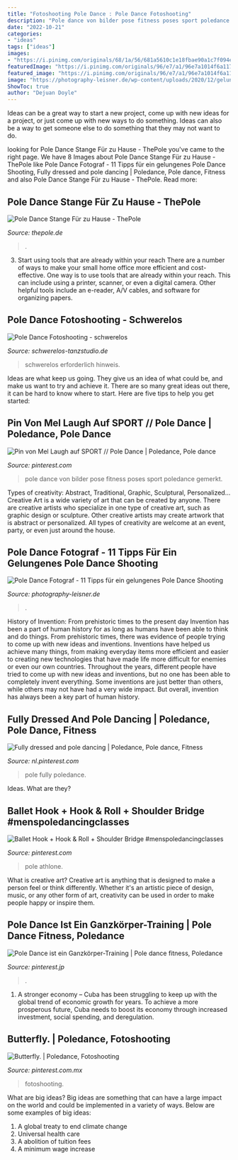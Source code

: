 ```yaml
---
title: "Fotoshooting Pole Dance : Pole Dance Fotoshooting"
description: "Pole dance von bilder pose fitness poses sport poledance gemerkt"
date: "2022-10-21"
categories:
- "ideas"
tags: ["ideas"]
images:
- "https://i.pinimg.com/originals/68/1a/56/681a5610c1e18fbae90a1c7f094eae6f.jpg"
featuredImage: "https://i.pinimg.com/originals/96/e7/a1/96e7a1014f6a117c2323bc21fe380157.jpg"
featured_image: "https://i.pinimg.com/originals/96/e7/a1/96e7a1014f6a117c2323bc21fe380157.jpg"
image: "https://photography-leisner.de/wp-content/uploads/2020/12/gelungenes-pole-dance-shooting.jpg"
ShowToc: true
author: "Dejuan Doyle"
---
```



Ideas can be a great way to start a new project, come up with new ideas for a project, or just come up with new ways to do something. Ideas can also be a way to get someone else to do something that they may not want to do.

	

		
looking for Pole Dance Stange Für zu Hause - ThePole you've came to the right page. We have 8 Images about Pole Dance Stange Für zu Hause - ThePole like Pole Dance Fotograf - 11 Tipps für ein gelungenes Pole Dance Shooting, Fully dressed and pole dancing | Poledance, Pole dance, Fitness and also Pole Dance Stange Für zu Hause - ThePole. Read more:
		
    
## Pole Dance Stange Für Zu Hause - ThePole

<img loading=lazy src="https://www.thepole.de/images/the-pole-it/pali/low-40/palo-pole-dance-economico-04.jpg" onerror="this.onerror=null;this.src='https://tse1.mm.bing.net/th?id=OIP.HUAacTUKlQPsM74Vq80HKgHaHa&amp;pid=15.1';" alt="Pole Dance Stange Für zu Hause - ThePole">

_Source: thepole.de_

>. 

	

3) Start using tools that are already within your reach
There are a number of ways to make your small home office more efficient and cost-effective. One way is to use tools that are already within your reach. This can include using a printer, scanner, or even a digital camera. Other helpful tools include an e-reader, A/V cables, and software for organizing papers.

    
## Pole Dance Fotoshooting - Schwerelos

<img loading=lazy src="http://schwerelos-tanzstudio.de/wp-content/uploads/2019/12/schwerelos-Fotoshooting-bochum-FotoSebastian-web-04.jpg" onerror="this.onerror=null;this.src='https://tse4.mm.bing.net/th?id=OIP.og21QubHnT4BkS1ZixvdeQHaLu&amp;pid=15.1';" alt="Pole Dance Fotoshooting - schwerelos">

_Source: schwerelos-tanzstudio.de_

>schwerelos erforderlich hinweis. 

	

Ideas are what keep us going. They give us an idea of what could be, and make us want to try and achieve it. There are so many great ideas out there, it can be hard to know where to start. Here are five tips to help you get started: 

    
## Pin Von Mel Laugh Auf SPORT // Pole Dance | Poledance, Pole Dance

<img loading=lazy src="https://i.pinimg.com/originals/b7/59/e2/b759e2fe2a98c2ce2b07985c1f621814.jpg" onerror="this.onerror=null;this.src='https://tse4.mm.bing.net/th?id=OIP.eqtjvbCWWDuDoB8OVbGcdgHaIi&amp;pid=15.1';" alt="Pin von Mel Laugh auf SPORT // Pole Dance | Poledance, Pole dance">

_Source: pinterest.com_

>pole dance von bilder pose fitness poses sport poledance gemerkt. 

	

Types of creativity: Abstract, Traditional, Graphic, Sculptural, Personalized...
Creative Art is a wide variety of art that can be created by anyone. There are creative artists who specialize in one type of creative art, such as graphic design or sculpture. Other creative artists may create artwork that is abstract or personalized. All types of creativity are welcome at an event, party, or even just around the house.

    
## Pole Dance Fotograf - 11 Tipps Für Ein Gelungenes Pole Dance Shooting

<img loading=lazy src="https://photography-leisner.de/wp-content/uploads/2020/12/gelungenes-pole-dance-shooting.jpg" onerror="this.onerror=null;this.src='https://tse1.mm.bing.net/th?id=OIP.epDA8qLYpCGeIqG_V8n3FQHaLH&amp;pid=15.1';" alt="Pole Dance Fotograf - 11 Tipps für ein gelungenes Pole Dance Shooting">

_Source: photography-leisner.de_

>. 

	

History of Invention: From prehistoric times to the present day
Invention has been a part of human history for as long as humans have been able to think and do things. From prehistoric times, there was evidence of people trying to come up with new ideas and inventions. Inventions have helped us achieve many things, from making everyday items more efficient and easier to creating new technologies that have made life more difficult for enemies or even our own countries. Throughout the years, different people have tried to come up with new ideas and inventions, but no one has been able to completely invent everything. Some inventions are just better than others, while others may not have had a very wide impact. But overall, invention has always been a key part of human history.

    
## Fully Dressed And Pole Dancing | Poledance, Pole Dance, Fitness

<img loading=lazy src="https://i.pinimg.com/originals/68/1a/56/681a5610c1e18fbae90a1c7f094eae6f.jpg" onerror="this.onerror=null;this.src='https://tse4.mm.bing.net/th?id=OIP.lDOIEwjud3DxgE5ZRoF8LAAAAA&amp;pid=15.1';" alt="Fully dressed and pole dancing | Poledance, Pole dance, Fitness">

_Source: nl.pinterest.com_

>pole fully poledance. 

	

Ideas. What are they?

    
## Ballet Hook + Hook &amp; Roll + Shoulder Bridge #menspoledancingclasses

<img loading=lazy src="https://i.pinimg.com/originals/c3/c3/82/c3c3821373f356a19ca0101e149f4d3e.jpg" onerror="this.onerror=null;this.src='https://tse3.mm.bing.net/th?id=OIP.C4leMMoi875AG-82_TCp0QHaEK&amp;pid=15.1';" alt="Ballet Hook + Hook &amp; Roll + Shoulder Bridge #menspoledancingclasses">

_Source: pinterest.com_

>pole athlone. 

	

What is creative art?
Creative art is anything that is designed to make a person feel or think differently. Whether it's an artistic piece of design, music, or any other form of art, creativity can be used in order to make people happy or inspire them.

    
## Pole Dance Ist Ein Ganzkörper-Training | Pole Dance Fitness, Poledance

<img loading=lazy src="https://i.pinimg.com/originals/42/0d/fe/420dfe8d64b77695a52260f650cef8b7.jpg" onerror="this.onerror=null;this.src='https://tse2.mm.bing.net/th?id=OIP.QF034nTrnEtF01nIY6K6vgHaLH&amp;pid=15.1';" alt="Pole Dance ist ein Ganzkörper-Training | Pole dance fitness, Poledance">

_Source: pinterest.jp_

>. 

	

1. A stronger economy – Cuba has been struggling to keep up with the global trend of economic growth for years. To achieve a more prosperous future, Cuba needs to boost its economy through increased investment, social spending, and deregulation.

    
## Butterfly. | Poledance, Fotoshooting

<img loading=lazy src="https://i.pinimg.com/originals/96/e7/a1/96e7a1014f6a117c2323bc21fe380157.jpg" onerror="this.onerror=null;this.src='https://tse3.mm.bing.net/th?id=OIP.QIq4iUMXceOzJMBjdi-52AHaLH&amp;pid=15.1';" alt="Butterfly. | Poledance, Fotoshooting">

_Source: pinterest.com.mx_

>fotoshooting. 

	

What are big ideas?
Big ideas are something that can have a large impact on the world and could be implemented in a variety of ways. Below are some examples of big ideas: 
1. A global treaty to end climate change 
2. Universal health care 
3. A abolition of tuition fees 
4. A minimum wage increase 

